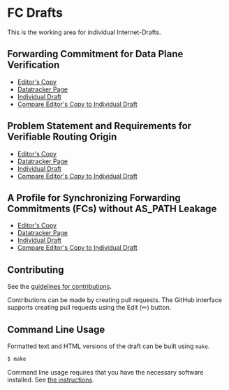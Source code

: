 # FC Drafts

This is the working area for individual Internet-Drafts.

## Forwarding Commitment for Data Plane Verification

* [Editor's Copy](https://BasilGuo.github.io/fcbgp/#go.draft-huang-fc-dataplane.html)
* [Datatracker Page](https://datatracker.ietf.org/doc/draft-huang-fc-dataplane)
* [Individual Draft](https://datatracker.ietf.org/doc/html/draft-huang-fc-dataplane)
* [Compare Editor's Copy to Individual Draft](https://BasilGuo.github.io/fcbgp/#go.draft-huang-fc-dataplane.diff)

## Problem Statement and Requirements for Verifiable Routing Origin

* [Editor's Copy](https://BasilGuo.github.io/fcbgp/#go.draft-jiang-psvro.html)
* [Datatracker Page](https://datatracker.ietf.org/doc/draft-jiang-psvro)
* [Individual Draft](https://datatracker.ietf.org/doc/html/draft-jiang-psvro)
* [Compare Editor's Copy to Individual Draft](https://BasilGuo.github.io/fcbgp/#go.draft-jiang-psvro.diff)

## A Profile for Synchronizing Forwarding Commitments (FCs) without AS_PATH Leakage

* [Editor's Copy](https://BasilGuo.github.io/fcbgp/#go.draft-ling-fc.html)
* [Datatracker Page](https://datatracker.ietf.org/doc/draft-ling-fc)
* [Individual Draft](https://datatracker.ietf.org/doc/html/draft-ling-fc)
* [Compare Editor's Copy to Individual Draft](https://BasilGuo.github.io/fcbgp/#go.draft-ling-fc.diff)


## Contributing

See the
[guidelines for contributions](https://github.com/BasilGuo/fcbgp/blob/main/CONTRIBUTING.md).

Contributions can be made by creating pull requests.
The GitHub interface supports creating pull requests using the Edit (✏) button.


## Command Line Usage

Formatted text and HTML versions of the draft can be built using `make`.

```sh
$ make
```

Command line usage requires that you have the necessary software installed.  See
[the instructions](https://github.com/martinthomson/i-d-template/blob/main/doc/SETUP.md).

